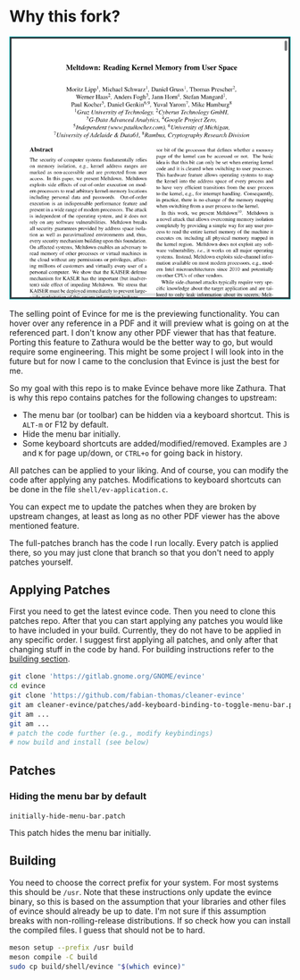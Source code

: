 # Why this fork?

![how evince looks without the menu bar](no-menu-bar.png)

The selling point of Evince for me is the previewing functionality.  You can
hover over any reference in a PDF and it will preview what is going on at the
referenced part.  I don't know any other PDF viewer that has that feature.
Porting this feature to Zathura would be the better way to go, but would require
some engineering.  This might be some project I will look into in the future but
for now I came to the conclusion that Evince is just the best for me.

So my goal with this repo is to make Evince behave more like Zathura.
That is why this repo contains patches for the following changes to upstream:

- The menu bar (or toolbar) can be hidden via a keyboard shortcut. This is
  `ALT-m` or F12 by default.
- Hide the menu bar initially.
- Some keyboard shortcuts are added/modified/removed. Examples are `J` and `K`
  for page up/down, or `CTRL+o` for going back in history.

All patches can be applied to your liking. And of course, you can modify the
code after applying any patches. Modifications to keyboard shortcuts can be done
in the file `shell/ev-application.c`.

You can expect me to update the patches when they are broken by upstream changes,
at least as long as no other PDF viewer has the above mentioned feature.

The full-patches branch has the code I run locally. Every patch is applied there,
so you may just clone that branch so that you don't need to apply patches
yourself.

## Applying Patches

First you need to get the latest evince code. Then you need to clone this patches
repo. After that you can start applying any patches you would like to have
included in your build. Currently, they do not have to be applied in any specific
order. I suggest first applying all patches, and only after that changing stuff
in the code by hand.
For building instructions refer to the [building section](#building).
``` sh
git clone 'https://gitlab.gnome.org/GNOME/evince'
cd evince
git clone 'https://github.com/fabian-thomas/cleaner-evince'
git am cleaner-evince/patches/add-keyboard-binding-to-toggle-menu-bar.patch
git am ...
git am ...
# patch the code further (e.g., modify keybindings)
# now build and install (see below)
```

## Patches

### Hiding the menu bar by default

`initially-hide-menu-bar.patch`

This patch hides the menu bar initially.

## Building

You need to choose the correct prefix for your system. For most systems this
should be `/usr`. Note that these instructions only update the evince binary, so
this is based on the assumption that your libraries and other files of evince
should already be up to date. I'm not sure if this assumption breaks with
non-rolling-release distributions. If so check how you can install the compiled
files. I guess that should not be to hard.
```sh
meson setup --prefix /usr build
meson compile -C build
sudo cp build/shell/evince "$(which evince)"
```
